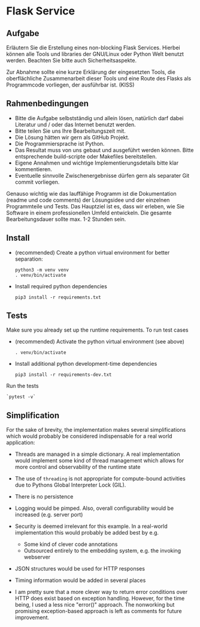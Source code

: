 # Flask Service

## Aufgabe

Erläutern Sie die Erstellung eines non-blocking Flask Services. Hierbei können alle Tools und libraries der GNU/Linux oder Python Welt benutzt werden. Beachten Sie bitte auch Sicherheitsaspekte.

Zur Abnahme sollte eine kurze Erklärung der eingesetzten Tools, die oberflächliche Zusammenarbeit dieser Tools und eine Route des Flasks als Programmcode vorliegen, der ausführbar ist. (KISS)

## Rahmenbedingungen

- Bitte die Aufgabe selbstständig und allein lösen, natürlich darf dabei Literatur und / oder das Internet benutzt werden.
- Bitte teilen Sie uns Ihre Bearbeitungszeit mit.
- Die Lösung hätten wir gern als GitHub Projekt.
- Die Programmiersprache ist Python.
- Das Resultat muss von uns gebaut und ausgeführt werden können. Bitte entsprechende build-scripte oder Makefiles bereitstellen.
- Eigene Annahmen und wichtige Implementierungsdetails bitte klar kommentieren.
- Eventuelle sinnvolle Zwischenergebnisse dürfen gern als separater Git commit vorliegen.

Genauso wichtig wie das lauffähige Programm ist die Dokumentation (readme und code comments) der Lösungsidee und der einzelnen Programmteile und Tests. Das Hauptziel ist es, dass wir erleben, wie Sie Software in einem professionellen Umfeld entwickeln. Die gesamte Bearbeitungsdauer sollte max. 1-2 Stunden sein.

## Install

- (recommended) Create a python virtual environment for better separation:

      python3 -m venv venv
      . venv/bin/activate

- Install required python dependencies

      pip3 install -r requirements.txt

## Tests

Make sure you already set up the runtime requirements. To run test cases

- (recommended) Activate the python virtual environment (see above)

      . venv/bin/activate

- Install additional python development-time dependencies

      pip3 install -r requirements-dev.txt

Run the tests

    `pytest -v`

## Simplification

For the sake of brevity, the implementation makes several simplifications which would probably be considered indispensable for a real world application:

- Threads are managed in a simple dictionary. A real implementation would implement some kind of thread management which allows for more control and observability of the runtime state

- The use of `threading` is not appropriate for compute-bound activities due to Pythons Global Interpreter Lock (GIL).

- There is no persistence

- Logging would be pimped. Also, overall configurability would be increased (e.g. server port)

- Security is deemed irrelevant for this example. In a real-world implementation this would probably be added best by e.g.

  - Some kind of clever code annotations
  - Outsourced entirely to the embedding system, e.g. the invoking webserver

- JSON structures would be used for HTTP responses

- Timing information would be added in several places

- I am pretty sure that a more clever way to return error conditions over HTTP does exist based on exception handling. However, for the time being, I used a less nice "error()" approach. The nonworking but promising exception-based approach is left as comments for future improvement.
